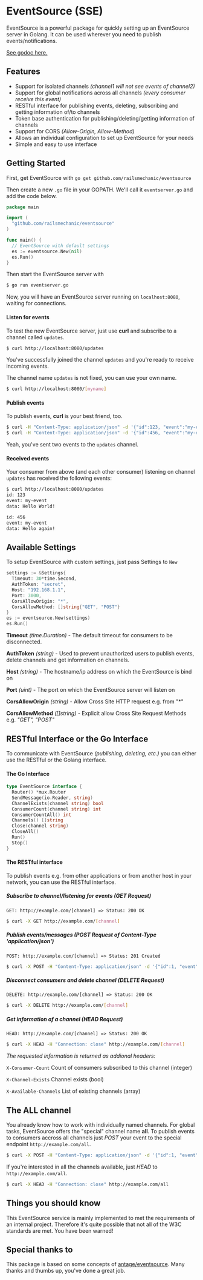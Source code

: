 # EventSource (SSE)
EventSource is a powerful package for quickly setting up an EventSource server in Golang.
It can be used wherever you need to publish events/notifications.

[See godoc here.](http://godoc.org/github.com/railsmechanic/eventsource)

## Features

- Support for isolated channels *(channel1 will not see events of channel2)*
- Support for global notifications across all channels *(every consumer receive this event)*
- RESTful interface for publishing events, deleting, subscribing and getting information of/to channels
- Token base authentication for publishing/deleting/getting information of channels
- Support for CORS *(Allow-Origin, Allow-Method)*
- Allows an individual configuration to set up EventSource for your needs
- Simple and easy to use interface

## Getting Started
First, get EventSource with `go get github.com/railsmechanic/eventsource`

Then create a new `.go` file in your GOPATH. We'll call it `eventserver.go` and add the code below.
~~~go
package main

import (
  "github.com/railsmechanic/eventsource"
)

func main() {
  // EventSource with default settings
  es := eventsource.New(nil)
  es.Run()
}
~~~

Then start the EventSource server with
~~~bash
$ go run eventserver.go
~~~
Now, you will have an EventSource server running on `localhost:8080`, waiting for connections.


#### Listen for events
To test the new EventSource server, just use **curl** and subscribe to a channel called `updates`.
~~~bash
$ curl http://localhost:8080/updates
~~~
You've successfully joined the channel `updates` and you're ready to receive incoming events.

The channel name `updates` is not fixed, you can use your own name.
~~~bash
$ curl http://localhost:8080/[myname]
~~~


#### Publish events
To publish events, **curl** is your best friend, too.
~~~bash
$ curl -H "Content-Type: application/json" -d '{"id":123, "event":"my-event", "data": "Hello World!"}' http://localhost:8080/updates
$ curl -H "Content-Type: application/json" -d '{"id":456, "event":"my-event", "data": "Hello Again!"}' http://localhost:8080/updates
~~~
Yeah, you've sent two events to the `updates` channel.


#### Received events
Your consumer from above (and each other consumer) listening on channel `updates` has received the following events:
~~~bash
$ curl http://localhost:8080/updates
id: 123
event: my-event
data: Hello World!

id: 456
event: my-event
data: Hello again!
~~~

## Available Settings
To setup EventSource with custom settings, just pass Settings to `New`
~~~go
settings := &Settings{
  Timeout: 30*time.Second,
  AuthToken: "secret",
  Host: "192.168.1.1",
  Port: 3000,
  CorsAllowOrigin: "*",
  CorsAllowMethod: []string{"GET", "POST"}
}
es := eventsource.New(settings)
es.Run()
~~~

**Timeout** *(time.Duration)* - The default timeout for consumers to be disconnected.

**AuthToken** *(string)* - Used to prevent unauthorized users to publish events, delete channels and get information on channels.

**Host** *(string)* - The hostname/ip address on which the EventSource is bind on

**Port** *(uint)* - The port on which the EventSource server will listen on

**CorsAllowOrigin** *(string)* - Allow Cross Site HTTP request e.g. from "*"

**CorsAllowMethod** *([]string)* - Explicit allow Cross Site Request Methods e.g. *"GET", "POST"*

## RESTful Interface or the Go Interface
To communicate with EventSource *(publishing, deleting, etc.)* you can either use the RESTful or the Golang interface.

#### The Go Interface
~~~go
type EventSource interface {
  Router() *mux.Router
  SendMessage(io.Reader, string)
  ChannelExists(channel string) bool
  ConsumerCount(channel string) int
  ConsumerCountAll() int
  Channels() []string
  Close(channel string)
  CloseAll()
  Run()
  Stop()
}
~~~

#### The RESTful interface
To publish events e.g. from other applications or from another host in your network, you can use the RESTful interface.

##### Subscribe to channel/listening for events (GET Request)
`GET: http://example.com/[channel] => Status: 200 OK`

~~~bash
$ curl -X GET http://example.com/[channel]
~~~


##### Publish events/messages (POST Request of Content-Type 'application/json')
`POST: http://example.com/[channel] => Status: 201 Created`

~~~bash
$ curl -X POST -H "Content-Type: application/json" -d '{"id":1, "event":"event", "data": "hello"}' http://example.com/[channel]
~~~


##### Disconnect consumers and delete channel (DELETE Request)
`DELETE: http://example.com/[channel] => Status: 200 OK`

~~~bash
$ curl -X DELETE http://example.com/[channel]
~~~


##### Get information of a channel (HEAD Request)
`HEAD: http://example.com/[channel] => Status: 200 OK`

~~~bash
$ curl -X HEAD -H "Connection: close" http://example.com/[channel]
~~~

*The requested information is returned as addional headers:*

`X-Consumer-Count` Count of consumers subscribed to this channel (integer)

`X-Channel-Exists` Channel exists (bool)

`X-Available-Channels` List of existing channels (array)


## The ALL channel
You already know how to work with individually named channels. For global tasks, EventSource offers the "special" channel name **all**.
To publish events to consumers accross all channels just *POST* your event to the special endpoint `http://example.com/all`.

~~~bash
$ curl -X POST -H "Content-Type: application/json" -d '{"id":1, "event":"event", "data": "hello"}' http://example.com/all
~~~

If you're interested in all the channels available, just *HEAD* to `http://example.com/all`.

~~~bash
$ curl -X HEAD -H "Connection: close" http://example.com/all
~~~


## Things you should know
This EventSource service is mainly implemented to met the requirements of an internal project.
Therefore it's quite possible that not all of the W3C standards are met. You have been warned!


## Special thanks to
This package is based on some concepts of [antage/eventsource](https://github.com/antage/eventsource).
Many thanks and thumbs up, you've done a great job.
